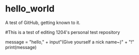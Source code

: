 # hello_world
A test of GitHub, getting known to it.

#This is a test of editing 1204's personal test repository

message = "hello," + input"(Give yourself a nick name~)" + "!"
print(message)
